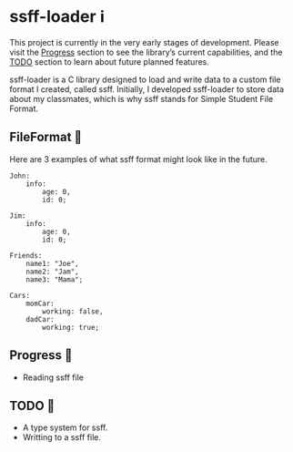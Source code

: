# ssff-loader ℹ️

This project is currently in the very early stages of development. Please visit the [Progress](https://github.com/Nongtajkrub/ssff-loader#progress-) section to see the library’s current capabilities, and the [TODO](https://github.com/Nongtajkrub/ssff-loader#TODO-) section to learn about future planned features.

ssff-loader is a C library designed to load and write data to a custom file format I created, called ssff. Initially, I developed ssff-loader to store data about my classmates, which is why ssff stands for Simple Student File Format.

## FileFormat 📁

Here are 3 examples of what ssff format might look like in the future.

```
John:
    info:
        age: 0,
        id: 0;

Jim:
    info:
        age: 0,
        id: 0;
```

```
Friends:
    name1: "Joe",
    name2: "Jam",
    name3: "Mama";
```

```
Cars:
    momCar:
        working: false,
    dadCar:
        working: true;
```

## Progress 🗿

* Reading ssff file

## TODO 🥅

* A type system for ssff.
* Writting to a ssff file.

